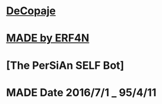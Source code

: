 # [DeCopaje](https://telegram.me/DeCopaje_team)

# [MADE by ERF4N](https://telegram.me/decopaje)

# [The PerSiAn SELF Bot]




# MADE Date 2016/7/1 _ 95/4/11
